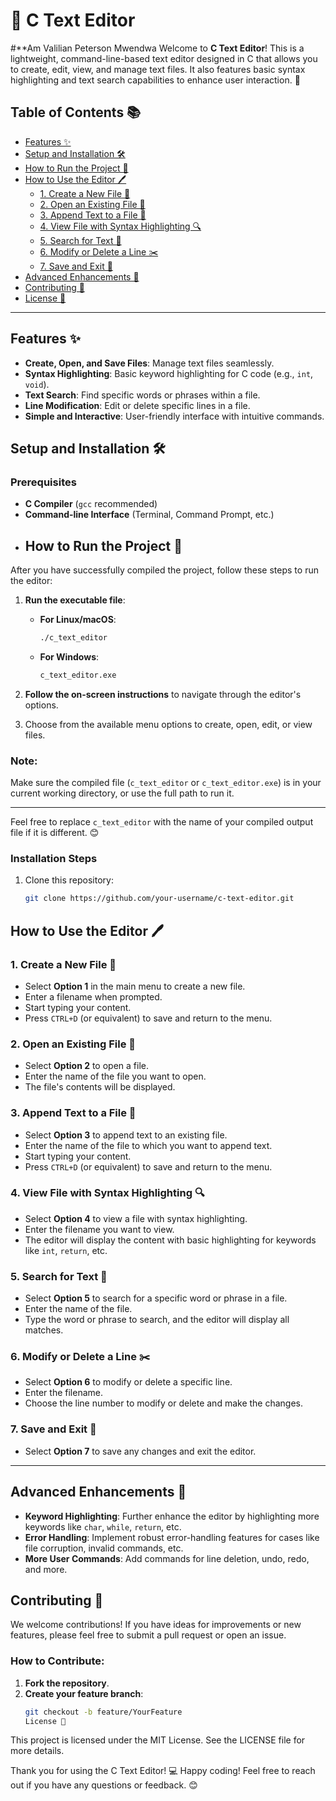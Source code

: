 # 📝 C Text Editor
#**Am Valilian Peterson Mwendwa
Welcome to **C Text Editor**! This is a lightweight, command-line-based text editor designed in C that allows you to create, edit, view, and manage text files. It also features basic syntax highlighting and text search capabilities to enhance user interaction. 🚀

## Table of Contents 📚

- [Features ✨](#features-)
- [Setup and Installation 🛠️](#setup-and-installation-️)
- [How to Run the Project 🚀](#how-to-run-the-project-)
- [How to Use the Editor 🖊️](#how-to-use-the-editor-️)
  - [1. Create a New File 📄](#1-create-a-new-file-)
  - [2. Open an Existing File 📂](#2-open-an-existing-file-)
  - [3. Append Text to a File 📝](#3-append-text-to-a-file-)
  - [4. View File with Syntax Highlighting 🔍](#4-view-file-with-syntax-highlighting-)
  - [5. Search for Text 🔎](#5-search-for-text-)
  - [6. Modify or Delete a Line ✂️](#6-modify-or-delete-a-line-)
  - [7. Save and Exit 💾](#7-save-and-exit-)
- [Advanced Enhancements 🔧](#advanced-enhancements-)
- [Contributing 🤝](#contributing-)
- [License 📄](#license-)

---

## Features ✨

- **Create, Open, and Save Files**: Manage text files seamlessly.
- **Syntax Highlighting**: Basic keyword highlighting for C code (e.g., `int`, `void`).
- **Text Search**: Find specific words or phrases within a file.
- **Line Modification**: Edit or delete specific lines in a file.
- **Simple and Interactive**: User-friendly interface with intuitive commands.

## Setup and Installation 🛠️

### Prerequisites

- **C Compiler** (`gcc` recommended)
- **Command-line Interface** (Terminal, Command Prompt, etc.)
- ## How to Run the Project 🚀

After you have successfully compiled the project, follow these steps to run the editor:

1. **Run the executable file**:

   - **For Linux/macOS**:
     ```bash
     ./c_text_editor
     ```

   - **For Windows**:
     ```bash
     c_text_editor.exe
     ```

2. **Follow the on-screen instructions** to navigate through the editor's options.

3. Choose from the available menu options to create, open, edit, or view files.

### Note: 
Make sure the compiled file (`c_text_editor` or `c_text_editor.exe`) is in your current working directory, or use the full path to run it.

---

Feel free to replace `c_text_editor` with the name of your compiled output file if it is different. 😊


### Installation Steps

1. Clone this repository:
   ```bash
   git clone https://github.com/your-username/c-text-editor.git
## How to Use the Editor 🖊️

### 1. Create a New File 📄
   - Select **Option 1** in the main menu to create a new file.
   - Enter a filename when prompted.
   - Start typing your content.
   - Press `CTRL+D` (or equivalent) to save and return to the menu.

### 2. Open an Existing File 📂
   - Select **Option 2** to open a file.
   - Enter the name of the file you want to open.
   - The file's contents will be displayed.

### 3. Append Text to a File 📝
   - Select **Option 3** to append text to an existing file.
   - Enter the name of the file to which you want to append text.
   - Start typing your content.
   - Press `CTRL+D` (or equivalent) to save and return to the menu.

### 4. View File with Syntax Highlighting 🔍
   - Select **Option 4** to view a file with syntax highlighting.
   - Enter the filename you want to view.
   - The editor will display the content with basic highlighting for keywords like `int`, `return`, etc.

### 5. Search for Text 🔎
   - Select **Option 5** to search for a specific word or phrase in a file.
   - Enter the name of the file.
   - Type the word or phrase to search, and the editor will display all matches.

### 6. Modify or Delete a Line ✂️
   - Select **Option 6** to modify or delete a specific line.
   - Enter the filename.
   - Choose the line number to modify or delete and make the changes.

### 7. Save and Exit 💾
   - Select **Option 7** to save any changes and exit the editor.

---

## Advanced Enhancements 🔧
   - **Keyword Highlighting**: Further enhance the editor by highlighting more keywords like `char`, `while`, `return`, etc.
   - **Error Handling**: Implement robust error-handling features for cases like file corruption, invalid commands, etc.
   - **More User Commands**: Add commands for line deletion, undo, redo, and more.

## Contributing 🤝

We welcome contributions! If you have ideas for improvements or new features, please feel free to submit a pull request or open an issue.

### How to Contribute:
1. **Fork the repository**.
2. **Create your feature branch**:
   ```bash
   git checkout -b feature/YourFeature
   License 📄

This project is licensed under the MIT License. See the LICENSE file for more details.

Thank you for using the C Text Editor! 💻 Happy coding!
Feel free to reach out if you have any questions or feedback. 😊
